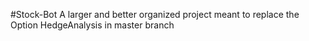 #Stock-Bot
A larger and better organized project meant to replace the
Option HedgeAnalysis in master branch
